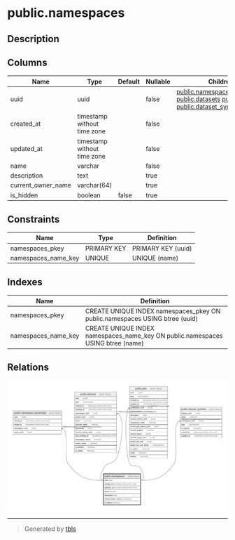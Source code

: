 # public.namespaces

## Description

## Columns

| Name | Type | Default | Nullable | Children | Parents | Comment |
| ---- | ---- | ------- | -------- | -------- | ------- | ------- |
| uuid | uuid |  | false | [public.namespace_ownerships](public.namespace_ownerships.md) [public.datasets](public.datasets.md) [public.jobs](public.jobs.md) [public.dataset_symlinks](public.dataset_symlinks.md) |  |  |
| created_at | timestamp without time zone |  | false |  |  |  |
| updated_at | timestamp without time zone |  | false |  |  |  |
| name | varchar |  | false |  |  |  |
| description | text |  | true |  |  |  |
| current_owner_name | varchar(64) |  | true |  |  |  |
| is_hidden | boolean | false | true |  |  |  |

## Constraints

| Name | Type | Definition |
| ---- | ---- | ---------- |
| namespaces_pkey | PRIMARY KEY | PRIMARY KEY (uuid) |
| namespaces_name_key | UNIQUE | UNIQUE (name) |

## Indexes

| Name | Definition |
| ---- | ---------- |
| namespaces_pkey | CREATE UNIQUE INDEX namespaces_pkey ON public.namespaces USING btree (uuid) |
| namespaces_name_key | CREATE UNIQUE INDEX namespaces_name_key ON public.namespaces USING btree (name) |

## Relations

![er](public.namespaces.svg)

---

> Generated by [tbls](https://github.com/k1LoW/tbls)
